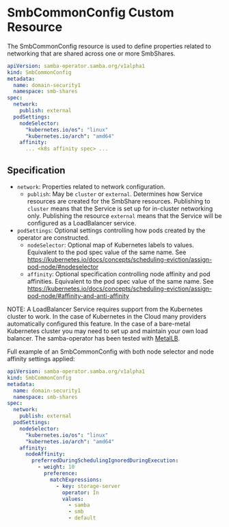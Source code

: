 # SmbCommonConfig Custom Resource

The SmbCommonConfig resource is used to define properties related to networking
that are shared across one or more SmbShares.

```yaml
apiVersion: samba-operator.samba.org/v1alpha1
kind: SmbCommonConfig
metadata:
  name: domain-security1
  namespace: smb-shares
spec:
  network:
    publish: external
  podSettings:
    nodeSelector:
      "kubernetes.io/os": "linux"
      "kubernetes.io/arch": "amd64"
    affinity:
      ... <k8s affinity spec> ...
```

## Specification

* `network`: Properties related to network configuration.
  * `publish`: May be `cluster` or `external`.
    Determines how Service resources are created for the SmbShare resources.
    Publishing to `cluster` means that the Service is set up for in-cluster
    networking only. Publishing the resource `external` means that the
    Service will be configured as a LoadBalancer service.
* `podSettings`: Optional settings controlling how pods created by the operator
   are constructed.
  * `nodeSelector`: Optional map of Kubernetes labels to values.
    Equivalent to the pod spec value of the same name.
    See https://kubernetes.io/docs/concepts/scheduling-eviction/assign-pod-node/#nodeselector
  * `affinity`: Optional specification controlling node affinity and pod affinities.
    Equivalent to the pod spec value of the same name.
    See https://kubernetes.io/docs/concepts/scheduling-eviction/assign-pod-node/#affinity-and-anti-affinity


NOTE: A LoadBalancer Service requires support from the Kubernetes cluster to
work. In the case of Kubernetes in the Cloud many providers automatically
configured this feature. In the case of a bare-metal Kubernetes cluster you may
need to set up and maintain your own load balancer. The samba-operator has been
tested with [MetalLB](https://metallb.universe.tf/).


Full example of an SmbCommonConfig with both node selector and node affinity
settings applied:
```yaml
apiVersion: samba-operator.samba.org/v1alpha1
kind: SmbCommonConfig
metadata:
  name: domain-security1
  namespace: smb-shares
spec:
  network:
    publish: external
  podSettings:
    nodeSelector:
      "kubernetes.io/os": "linux"
      "kubernetes.io/arch": "amd64"
    affinity:
      nodeAffinity:
        preferredDuringSchedulingIgnoredDuringExecution:
          - weight: 10
            preference:
              matchExpressions:
                - key: storage-server
                  operator: In
                  values:
                    - samba
                    - smb
                    - default
```
